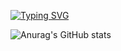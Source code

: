 [![Typing SVG](https://readme-typing-svg.herokuapp.com?font=jetbrains+mono&size=23&color=BB9AF7&background=414868&width=500&lines=Adri%C3%A0+Juanola+-%3E+Devops+Engineer+%3C3)](https://git.io/typing-svg)

![Anurag's GitHub stats](https://github-readme-stats.vercel.app/api?username=killersalt&show_icons=true&theme=tokyonight&count_private=truehide=stars)
